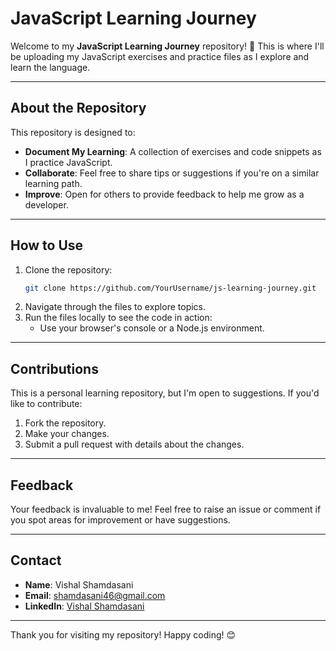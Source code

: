 # JavaScript Learning Journey

Welcome to my **JavaScript Learning Journey** repository! 🚀 This is where I'll be uploading my JavaScript exercises and practice files as I explore and learn the language.

---

## About the Repository

This repository is designed to:

- **Document My Learning**: A collection of exercises and code snippets as I practice JavaScript.
- **Collaborate**: Feel free to share tips or suggestions if you're on a similar learning path.
- **Improve**: Open for others to provide feedback to help me grow as a developer.

---

## How to Use

1. Clone the repository:
   ```bash
   git clone https://github.com/YourUsername/js-learning-journey.git
   ```
2. Navigate through the files to explore topics.
3. Run the files locally to see the code in action:
   - Use your browser's console or a Node.js environment.

---

## Contributions

This is a personal learning repository, but I'm open to suggestions. If you'd like to contribute:

1. Fork the repository.
2. Make your changes.
3. Submit a pull request with details about the changes.

---

## Feedback

Your feedback is invaluable to me! Feel free to raise an issue or comment if you spot areas for improvement or have suggestions.

---

## Contact

- **Name**: Vishal Shamdasani  
- **Email**: shamdasani46@gmail.com  
- **LinkedIn**: [Vishal Shamdasani](https://www.linkedin.com/in/vishal-shamdasani-4aa846266)

---

Thank you for visiting my repository! Happy coding! 😊

